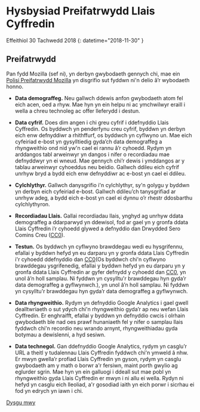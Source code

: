 # Hysbysiad Preifatrwydd Llais Cyffredin 

Effeithiol 30 Tachwedd 2018 {: datetime="2018-11-30" }

## Preifatrwydd

Pan fydd Mozilla (sef ni), yn derbyn gwybodaeth gennych chi, mae ein [Polisi Preifatrwydd Mozilla](https://www.mozilla.org/privacy) yn disgrifio sut fyddwn ni'n delio â’r wybodaeth honno.

* **Data demograffeg.** Neu gallwch ddewis anfon gwybodaeth atom fel eich acen, oed a rhyw. Mae hyn yn ein helpu ni ac ymchwilwyr eraill i wella a chreu technoleg ac offer lleferydd i destun.

* **Data cyfrif.** Does dim angen i chi greu cyfrif i ddefnyddio Llais Cyffredin. Os byddwch yn penderfynu creu cyfrif, byddwn yn derbyn eich enw defnyddiwr a rhithffurf, os byddwch yn cyflwyno un. Mae eich cyfeiriad e-bost yn gysylltiedig gyda’ch data demograffeg a rhyngweithio ond nid yw'n cael ei rannu â’r cyhoedd. Rydym yn arddangos tabl arweinwyr yn dangos i nifer o recordiadau mae defnyddwyr yn ei wneud. Mae gennych chi’r dewis i ymddangos ar y tablau arweinwyr cyhoeddus neu beidio. Gallwch ddileu eich cyfrif unrhyw bryd a bydd eich enw defnyddiwr ac e-bost yn cael ei ddileu.

* **Cylchlythyr.** Gallwch danysgrifio i'n cylchlythyr, sy'n golygu y byddwn yn derbyn eich cyfeiriad e-bost. Gallwch ddileu’ch tanysgrifiad ar unrhyw adeg, a bydd eich e-bost yn cael ei dynnu o’r rhestr ddosbarthu cylchlythyron.

* **Recordiadau Llais.** Gallai recordiadau llais, ynghyd ag unrhyw ddata demograffeg a ddarparwyd yn ddewisol, fod ar gael yn y gronfa ddata Llais Cyffredin i’r cyhoedd glywed a defnyddio dan Drwydded Sero Comins Creu ([CC0](https://creativecommons.org/publicdomain/zero/1.0/)).

* **Testun.** Os byddwch yn cyflwyno brawddegau wedi eu hysgrifennu, efallai y byddwn hefyd yn eu darparu yn y gronfa ddata Llais Cyffredin i'r cyhoedd ddefnyddio dan [CC0](https://creativecommons.org/publicdomain/zero/1.0/)(Os byddwch chi'n cyflwyno brawddegau ysgrifenedig, efallai y byddwn hefyd yn eu darparu yn y gronfa ddata Llais Cyffredin ar gyfer defnydd y cyhoedd dan [CC0](https://creativecommons.org/publicdomain/zero/1.0/), yn unol â’n holl samplau. Ni fyddwn yn cysylltu'r brawddegau hyn gyda’r data demograffeg a gyflwynwch.), yn unol â’n holl samplau. Ni fyddwn yn cysylltu'r brawddegau hyn gyda’r data demograffeg a gyflwynwch.

* **Data rhyngweithio.** Rydym yn defnyddio Google Analytics i gael gwell dealltwriaeth o sut ydych chi'n rhyngweithio gyda’r ap neu wefan Llais Cyffredin. Er enghraifft, efallai y byddwn yn defnyddio cwcis i olrhain gwybodaeth ble nad oes prawf hunaniaeth fel y nifer o samplau llais fyddwch chi'n recordio neu wrando arnynt, rhyngweithiadau gyda botymau a dewislenni, a hyd sesiwn.

* **Data technegol.** Gan ddefnyddio Google Analytics, rydym yn casglu’r URL a theitl y tudalennau Llais Cyffredin fyddwch chi'n ymweld â nhw. Er mwyn gwella’r profiad Llais Cyffredin yn gyson, rydym yn casglu gwybodaeth am y math o borwr a'r fersiwn, maint porth gwylio ag eglurder sgrin. Mae hyn yn ein galluogi i ddeall sut mae pobl yn rhyngweithio gyda Llais Cyffredin er mwyn i ni allu ei wella. Rydyn ni hefyd yn casglu eich lleoliad, a'r gosodiad iaith yn eich porwr i sicrhau ei fod yn edrych yn iawn i chi.

[Dysgu mwy](https://github.com/mozilla/voice-web/blob/master/docs/data_dictionary.md)

